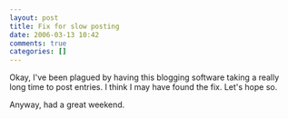 ```yaml
---
layout: post
title: Fix for slow posting
date: 2006-03-13 10:42
comments: true
categories: []
---
```

Okay, I've been plagued by having this blogging software taking a really long time to post entries. I think I may have found the fix. Let's hope so.

Anyway, had a great weekend.

